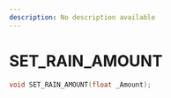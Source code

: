 ```yaml
---
description: No description available 
---
```


# SET_RAIN_AMOUNT

```cpp
void SET_RAIN_AMOUNT(float _Amount);
```